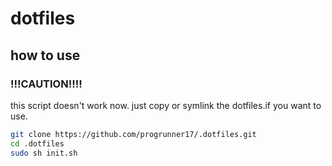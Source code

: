 # dotfiles

## how to use

### !!!CAUTION!!!!
this script doesn't work now.
just copy or symlink the dotfiles.if you want to use.

```sh
git clone https://github.com/progrunner17/.dotfiles.git
cd .dotfiles 
sudo sh init.sh
```
